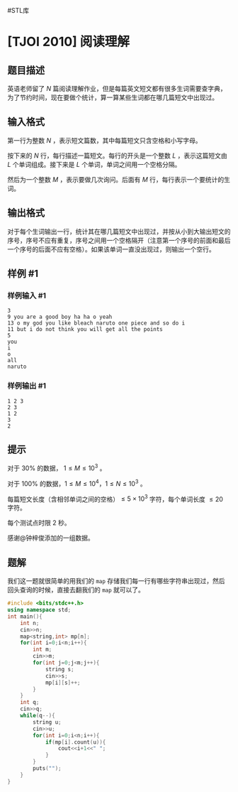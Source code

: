 #STL库 
# [TJOI 2010] 阅读理解

## 题目描述

英语老师留了 $N$ 篇阅读理解作业，但是每篇英文短文都有很多生词需要查字典，为了节约时间，现在要做个统计，算一算某些生词都在哪几篇短文中出现过。

## 输入格式

第一行为整数 $N$ ，表示短文篇数，其中每篇短文只含空格和小写字母。

按下来的 $N$ 行，每行描述一篇短文。每行的开头是一个整数 $L$ ，表示这篇短文由 $L$ 个单词组成。接下来是 $L$ 个单词，单词之间用一个空格分隔。

然后为一个整数 $M$ ，表示要做几次询问。后面有 $M$ 行，每行表示一个要统计的生词。

## 输出格式

对于每个生词输出一行，统计其在哪几篇短文中出现过，并按从小到大输出短文的序号，序号不应有重复，序号之间用一个空格隔开（注意第一个序号的前面和最后一个序号的后面不应有空格）。如果该单词一直没出现过，则输出一个空行。

## 样例 #1

### 样例输入 #1

```
3
9 you are a good boy ha ha o yeah
13 o my god you like bleach naruto one piece and so do i
11 but i do not think you will get all the points
5
you
i
o
all
naruto
```

### 样例输出 #1

```
1 2 3
2 3
1 2
3
2
```

## 提示

对于 $30\%$ 的数据， $1\le M\le 10^3$ 。

对于 $100\%$ 的数据，$1\le M\le 10^4$，$1\le N\le 10^3$ 。

每篇短文长度（含相邻单词之间的空格）$\le 5\times 10^3$ 字符，每个单词长度 $\le 20$ 字符。

每个测试点时限 $2$ 秒。

感谢@钟梓俊添加的一组数据。

## 题解
我们这一题就很简单的用我们的 `map` 存储我们每一行有哪些字符串出现过，然后回头查询的时候，直接去翻我们的 `map` 就可以了。
```cpp
#include <bits/stdc++.h>
using namespace std;
int main(){
	int n;
	cin>>n;
	map<string,int> mp[n];
	for(int i=0;i<n;i++){
		int m;
		cin>>m;
		for(int j=0;j<m;j++){
			string s;
			cin>>s;
			mp[i][s]++;
		}
	}
	int q;
	cin>>q;
	while(q--){
		string u;
		cin>>u;
		for(int i=0;i<n;i++){
			if(mp[i].count(u)){
				cout<<i+1<<" ";
			}
		}
		puts("");
	}
} 
```